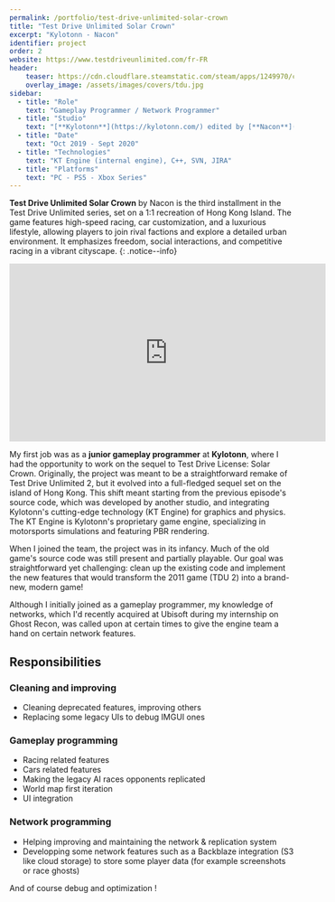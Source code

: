 ```yaml
---
permalink: /portfolio/test-drive-unlimited-solar-crown
title: "Test Drive Unlimited Solar Crown"
excerpt: "Kylotonn - Nacon"
identifier: project
order: 2
website: https://www.testdriveunlimited.com/fr-FR
header:
    teaser: https://cdn.cloudflare.steamstatic.com/steam/apps/1249970/capsule_616x353.jpg?t=1709231434
    overlay_image: /assets/images/covers/tdu.jpg
sidebar:
  - title: "Role"
    text: "Gameplay Programmer / Network Programmer"
  - title: "Studio"
    text: "[**Kylotonn**](https://kylotonn.com/) edited by [**Nacon**](https://www.nacongaming.com/)"
  - title: "Date"
    text: "Oct 2019 - Sept 2020"
  - title: "Technologies"
    text: "KT Engine (internal engine), C++, SVN, JIRA"
  - title: "Platforms"
    text: "PC - PS5 - Xbox Series"
---
```


**Test Drive Unlimited Solar Crown** by Nacon is the third installment in the Test Drive Unlimited series, set on a 1:1 recreation of Hong Kong Island. The game features high-speed racing, car customization, and a luxurious lifestyle, allowing players to join rival factions and explore a detailed urban environment. It emphasizes freedom, social interactions, and competitive racing in a vibrant cityscape.
{: .notice--info}


<iframe width="560" height="315" src="https://www.youtube.com/embed/GZzhvjibrVU?si=wL_fk3zDScrf1cHZ" title="YouTube video player" frameborder="0" allow="accelerometer; autoplay; clipboard-write; encrypted-media; gyroscope; picture-in-picture; web-share" referrerpolicy="strict-origin-when-cross-origin" allowfullscreen></iframe>


My first job was as a **junior gameplay programmer** at **Kylotonn**, where I had the opportunity to work on the sequel to Test Drive License: Solar Crown. Originally, the project was meant to be a straightforward remake of Test Drive Unlimited 2, but it evolved into a full-fledged sequel set on the island of Hong Kong. This shift meant starting from the previous episode's source code, which was developed by another studio, and integrating Kylotonn's cutting-edge technology (KT Engine) for graphics and physics. The KT Engine is Kylotonn's proprietary game engine, specializing in motorsports simulations and featuring PBR rendering.

When I joined the team, the project was in its infancy. Much of the old game's source code was still present and partially playable. Our goal was straightforward yet challenging: clean up the existing code and implement the new features that would transform the 2011 game (TDU 2) into a brand-new, modern game!

Although I initially joined as a gameplay programmer, my knowledge of networks, which I'd recently acquired at Ubisoft during my internship on Ghost Recon, was called upon at certain times to give the engine team a hand on certain network features.

## Responsibilities

### Cleaning and improving
- Cleaning deprecated features, improving others
- Replacing some legacy UIs to debug IMGUI ones

### Gameplay programming
- Racing related features
- Cars related features
- Making the legacy AI races opponents replicated
- World map first iteration
- UI integration

### Network programming
- Helping improving and maintaining the network & replication system
- Developping some network features such as a Backblaze integration (S3 like cloud storage) to store some player data (for example screenshots or race ghosts)

And of course debug and optimization ! 